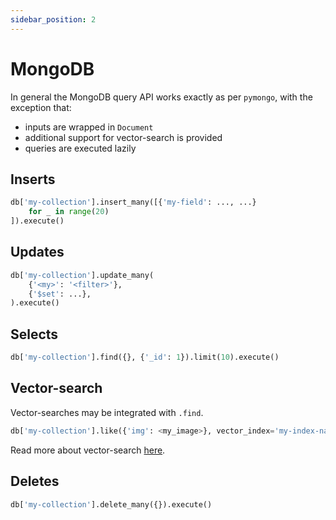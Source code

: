 ```yaml
---
sidebar_position: 2
---
```


# MongoDB 

In general the MongoDB query API works exactly as per `pymongo`, with the exception that:

- inputs are wrapped in `Document`
- additional support for vector-search is provided
- queries are executed lazily

## Inserts

```python
db['my-collection'].insert_many([{'my-field': ..., ...}
    for _ in range(20)
]).execute()
```

## Updates

```python
db['my-collection'].update_many(
    {'<my>': '<filter>'},
    {'$set': ...},
).execute()
```

## Selects

```python
db['my-collection'].find({}, {'_id': 1}).limit(10).execute()
```

## Vector-search

Vector-searches may be integrated with `.find`.

```python
db['my-collection'].like({'img': <my_image>}, vector_index='my-index-name').find({}, {'img': 1}).execute()
```

Read more about vector-search [here](../fundamentals/vector_search_algorithm.md).

## Deletes

```python
db['my-collection'].delete_many({}).execute()
```